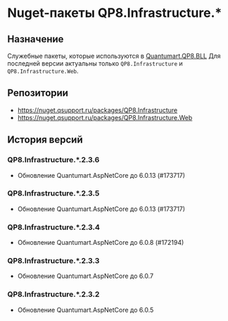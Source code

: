 # Nuget-пакеты QP8.Infrastructure.*

## Назначение

Cлужебные пакеты, которые используются в [Quantumart.QP8.BLL](Quantumart.QP8.BLL) Для последней версии актуальны только `QP8.Infrastructure` и `QP8.Infrastructure.Web`.

## Репозитории

* <https://nuget.qsupport.ru/packages/QP8.Infrastructure>
* <https://nuget.qsupport.ru/packages/QP8.Infrastructure.Web>

## История версий

### QP8.Infrastructure.*.2.3.6

* Обновление  Quantumart.AspNetCore до 6.0.13 (#173717)

### QP8.Infrastructure.*.2.3.5

* Обновление Quantumart.AspNetCore до 6.0.13 (#173717)

### QP8.Infrastructure.*.2.3.4

* Обновление Quantumart.AspNetCore до 6.0.8 (#172194)

### QP8.Infrastructure.*.2.3.3

* Обновление Quantumart.AspNetCore до 6.0.7

### QP8.Infrastructure.*.2.3.2

* Обновление Quantumart.AspNetCore до 6.0.5

